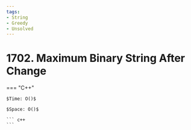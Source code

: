 ```yaml
---
tags:
- String
- Greedy
- Unsolved
---
```



# 1702. Maximum Binary String After Change

=== "C++"

    $Time: O()$

    $Space: O()$

    ``` c++
    ```
